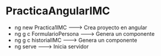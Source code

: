 # PracticaAngularIMC
* ng new Practica1IMC ---> Crea proyecto en angular
* ng g c FormularioPersona ---> Genera un componente
* ng g c historialIMC ---> Genera un componente
*  ng serve ---> Inicia servidor
